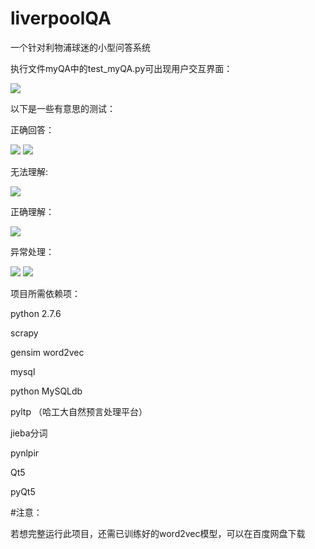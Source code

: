 # liverpoolQA
一个针对利物浦球迷的小型问答系统

执行文件myQA中的test_myQA.py可出现用户交互界面：

![](https://github.com/fenghaoyang/liverpoolQA/raw/master/display/jiemian.png)

以下是一些有意思的测试：

正确回答：

![](https://github.com/fenghaoyang/liverpoolQA/raw/master/display/QA1.png)
![](https://github.com/fenghaoyang/liverpoolQA/raw/master/display/QA2.png)

无法理解:

![](https://github.com/fenghaoyang/liverpoolQA/raw/master/display/QA3.png)

正确理解：

![](https://github.com/fenghaoyang/liverpoolQA/raw/master/display/QA4.png)


异常处理：

![](https://github.com/fenghaoyang/liverpoolQA/raw/master/display/QA5.png)
![](https://github.com/fenghaoyang/liverpoolQA/raw/master/display/QA6.png)


项目所需依赖项：

python 2.7.6

scrapy

gensim word2vec

mysql

python MySQLdb

pyltp （哈工大自然预言处理平台）

jieba分词

pynlpir

Qt5

pyQt5

#注意：

若想完整运行此项目，还需已训练好的word2vec模型，可以在百度网盘下载
